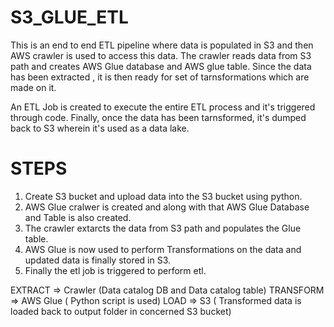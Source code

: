 # S3_GLUE_ETL

This is an end to end ETL pipeline where data is populated in S3 and then AWS crawler is used to access this data. The crawler reads data from S3 path and creates AWS Glue database and AWS glue table. Since the data has been extracted , it is then ready for set of tarnsformations which are made on it.

An ETL Job is created to execute the entire ETL process and it's triggered through code. Finally, once the data has been tarnsformed, it's dumped back to S3 wherein it's used as a data lake.

# STEPS

1. Create S3 bucket and upload data into the S3 bucket using python.
2. AWS Glue cralwer is created and along with that AWS Glue Database and Table is also created.
3. The crawler extarcts the data from S3 path and populates the Glue table.
4. AWS Glue is now used to perform Transformations on the data and updated data is finally stored in S3.
5. Finally the etl job is triggered to perform etl.

EXTRACT => Crawler (Data catalog DB and Data catalog table)
TRANSFORM => AWS Glue ( Python script is used)
LOAD => S3 ( Transformed data is loaded back to output folder in concerned S3 bucket)
